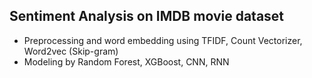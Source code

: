 Sentiment Analysis on IMDB movie dataset
---------------

- Preprocessing and word embedding using TFIDF, Count Vectorizer, Word2vec (Skip-gram)
- Modeling by Random Forest, XGBoost, CNN, RNN